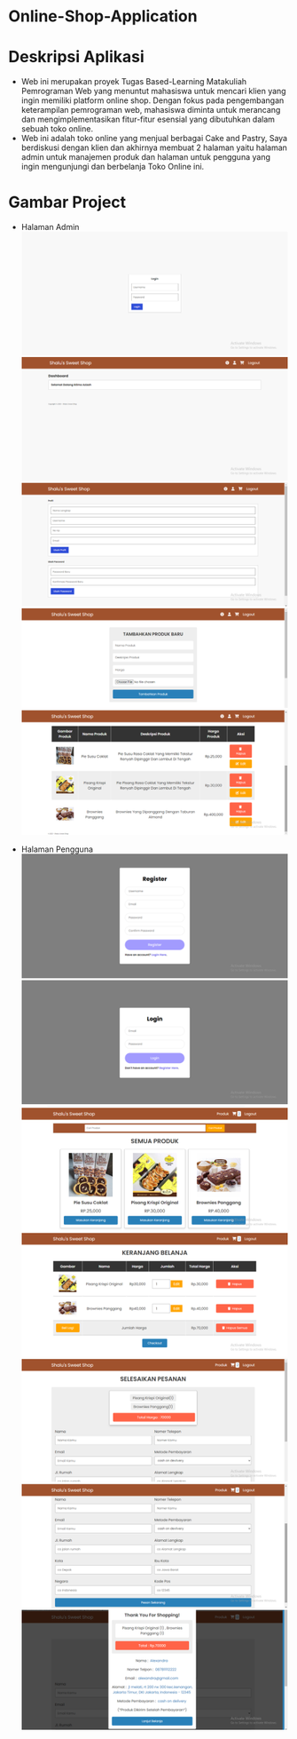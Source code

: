 # Online-Shop-Application

# Deskripsi Aplikasi 
- Web ini merupakan proyek Tugas Based-Learning Matakuliah Pemrograman Web yang menuntut mahasiswa untuk mencari klien yang ingin memiliki platform online shop. Dengan fokus pada pengembangan keterampilan pemrograman web, mahasiswa diminta untuk merancang dan mengimplementasikan fitur-fitur esensial yang dibutuhkan dalam sebuah toko online. 
- Web ini adalah toko online yang menjual berbagai Cake and Pastry, Saya berdiskusi dengan klien dan akhirnya membuat 2 halaman yaitu halaman admin untuk manajemen produk dan halaman untuk pengguna yang ingin mengunjungi dan berbelanja Toko Online ini.

# Gambar Project 

- Halaman Admin 
![img admin](images/login%20admin.png)
![img admin](images/dashboard%20user.png)
![img admin](images/profil%20admin.png)
![img admin](images/tambah%20produk.png)
![img admin](images/daftar%20produk.png)

- Halaman Pengguna
![img pengguna](images/registrasi.png)
![img pengguna](images/login%20user.png)
![img pengguna](images/produk.png)
![img pengguna](images/keranjang.png)
![img pengguna](images/checkout%20produk.png)
![img pengguna](images/daftar%20alamat.png)
![img pengguna](images/checkout.png)
 
